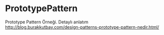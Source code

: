 # PrototypePattern
Prototype Pattern Örneği. Detaylı anlatım http://blog.burakkutbay.com/design-patterns-prototype-pattern-nedir.html/
